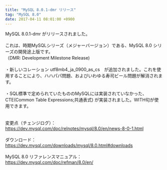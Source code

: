 ```yaml
---
title: "MySQL 8.0.1-dmr リリース"
tag: "MySQL 8.0"
date: 2017-04-11 08:01:00 +0900
---
```


MySQL 8.0.1-dmr がリリースされました。<br>
<br>
これは、時期MySQLシリーズ（メジャーバージョン）である、MySQL 8.0 シリーズの開発途上版です。<br>
（DMR: Development Milestone Release)<br>
<br>
・新しいコレーション utf8mb4_ja_0900_as_cs　が追加されました。これを使用することにより、ハハパパ問題、およびいわゆる寿司ビール問題が解消されます。<br>
<br>
・SQL標準で定められていたもののMySQLには実装されていなかった、CTE(Common Table Expressions;共通表式) が実装されました。WITH句が使用できます。<br>
<br>
<br>
変更点（チェンジログ）：<br>
https://dev.mysql.com/doc/relnotes/mysql/8.0/en/news-8-0-1.html<br>
<br>
ダウンロード：<br>
https://dev.mysql.com/downloads/mysql/8.0.html#downloads<br>
<br>
MySQL 8.0 リファレンスマニュアル：<br>
https://dev.mysql.com/doc/refman/8.0/en/<br>
<br>
<br>
<br>
<br>
<br>
